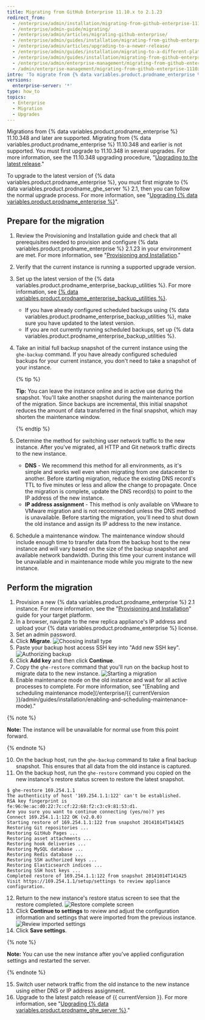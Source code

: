 ```yaml
---
title: Migrating from GitHub Enterprise 11.10.x to 2.1.23
redirect_from:
  - /enterprise/admin/installation/migrating-from-github-enterprise-1110x-to-2123
  - /enterprise/admin-guide/migrating/
  - /enterprise/admin/articles/migrating-github-enterprise/
  - /enterprise/admin/guides/installation/migrating-from-github-enterprise-v11-10-34x/
  - /enterprise/admin/articles/upgrading-to-a-newer-release/
  - /enterprise/admin/guides/installation/migrating-to-a-different-platform-or-from-github-enterprise-11-10-34x/
  - /enterprise/admin/guides/installation/migrating-from-github-enterprise-11-10-x-to-2-1-23
  - /enterprise/admin/enterprise-management/migrating-from-github-enterprise-1110x-to-2123
  - /admin/enterprise-management/migrating-from-github-enterprise-1110x-to-2123
intro: 'To migrate from {% data variables.product.prodname_enterprise %} 11.10.x to 2.1.23, you''ll need to set up a new appliance instance and migrate data from the previous instance.'
versions:
  enterprise-server: '*'
type: how_to
topics:
  - Enterprise
  - Migration
  - Upgrades
---
```

Migrations from {% data variables.product.prodname_enterprise %} 11.10.348 and later are supported. Migrating from {% data variables.product.prodname_enterprise %} 11.10.348 and earlier is not supported. You must first upgrade to 11.10.348 in several upgrades. For more information, see the 11.10.348 upgrading procedure, "[Upgrading to the latest release](/enterprise/11.10.340/admin/articles/upgrading-to-the-latest-release/)."

To upgrade to the latest version of {% data variables.product.prodname_enterprise %}, you must first migrate to {% data variables.product.prodname_ghe_server %} 2.1, then you can follow the normal upgrade process. For more information, see "[Upgrading {% data variables.product.prodname_enterprise %}](/enterprise/admin/guides/installation/upgrading-github-enterprise-server/)".

## Prepare for the migration

1. Review the Provisioning and Installation guide and check that all prerequisites needed to provision and configure {% data variables.product.prodname_enterprise %} 2.1.23 in your environment are met. For more information, see "[Provisioning and Installation](/enterprise/2.1/admin/guides/installation/provisioning-and-installation/)."
2. Verify that the current instance is running a supported upgrade version.
3. Set up the latest version of the {% data variables.product.prodname_enterprise_backup_utilities %}. For more information, see [{% data variables.product.prodname_enterprise_backup_utilities %}](https://github.com/github/backup-utils).
    - If you have already configured scheduled backups using {% data variables.product.prodname_enterprise_backup_utilities %}, make sure you have updated to the latest version.
    - If you are not currently running scheduled backups, set up {% data variables.product.prodname_enterprise_backup_utilities %}.
4. Take an initial full backup snapshot of the current instance using the `ghe-backup` command. If you have already configured scheduled backups for your current instance, you don't need to take a snapshot of your instance.

   {% tip %}

   **Tip:** You can leave the instance online and in active use during the snapshot. You'll take another snapshot during the maintenance portion of the migration. Since backups are incremental, this initial snapshot reduces the amount of data transferred in the final snapshot, which may shorten the maintenance window.

   {% endtip %}

5. Determine the method for switching user network traffic to the new instance. After you've migrated, all HTTP and Git network traffic directs to the new instance.
    - **DNS** - We recommend this method for all environments, as it's simple and works well even when migrating from one datacenter to another. Before starting migration, reduce the existing DNS record's TTL to five minutes or less and allow the change to propagate. Once the migration is complete, update the DNS record(s) to point to the IP address of the new instance.
    - **IP address assignment** - This method is only available on VMware to VMware migration and is not recommended unless the DNS method is unavailable. Before starting the migration, you'll need to shut down the old instance and assign its IP address to the new instance.
6. Schedule a maintenance window. The maintenance window should include enough time to transfer data from the backup host to the new instance and will vary based on the size of the backup snapshot and available network bandwidth. During this time your current instance will be unavailable and in maintenance mode while you migrate to the new instance.

## Perform the migration

1. Provision a new {% data variables.product.prodname_enterprise %} 2.1 instance. For more information, see the "[Provisioning and Installation](/enterprise/2.1/admin/guides/installation/provisioning-and-installation/)" guide for your target platform.
2. In a browser, navigate to the new replica appliance's IP address and upload your {% data variables.product.prodname_enterprise %} license.
3. Set an admin password.
5. Click **Migrate**.
![Choosing install type](/assets/images/enterprise/migration/migration-choose-install-type.png)
6. Paste your backup host access SSH key into "Add new SSH key".
![Authorizing backup](/assets/images/enterprise/migration/migration-authorize-backup-host.png)
7. Click **Add key** and then click **Continue**.
8. Copy the `ghe-restore` command that you'll run on the backup host to migrate data to the new instance.
![Starting a migration](/assets/images/enterprise/migration/migration-restore-start.png)
9. Enable maintenance mode on the old instance and wait for all active processes to complete. For more information, see "[Enabling and scheduling maintenance mode](/enterprise/{{ currentVersion }}/admin/guides/installation/enabling-and-scheduling-maintenance-mode)."

  {% note %}

  **Note:** The instance will be unavailable for normal use from this point forward.

  {% endnote %}

10. On the backup host, run the `ghe-backup` command to take a final backup snapshot. This ensures that all data from the old instance is captured.
11. On the backup host, run the `ghe-restore` command you copied on the new instance's restore status screen to restore the latest snapshot.
  ```shell
  $ ghe-restore 169.254.1.1
  The authenticity of host '169.254.1.1:122' can't be established.
  RSA key fingerprint is fe:96:9e:ac:d0:22:7c:cf:22:68:f2:c3:c9:81:53:d1.
  Are you sure you want to continue connecting (yes/no)? yes
  Connect 169.254.1.1:122 OK (v2.0.0)
  Starting restore of 169.254.1.1:122 from snapshot 20141014T141425
  Restoring Git repositories ...
  Restoring GitHub Pages ...
  Restoring asset attachments ...
  Restoring hook deliveries ...
  Restoring MySQL database ...
  Restoring Redis database ...
  Restoring SSH authorized keys ...
  Restoring Elasticsearch indices ...
  Restoring SSH host keys ...
  Completed restore of 169.254.1.1:122 from snapshot 20141014T141425
  Visit https://169.254.1.1/setup/settings to review appliance configuration.
  ```

12. Return to the new instance's restore status screen to see that the restore completed.
![Restore complete screen](/assets/images/enterprise/migration/migration-status-complete.png)
13. Click **Continue to settings** to review and adjust the configuration information and settings that were imported from the previous instance.
![Review imported settings](/assets/images/enterprise/migration/migration-status-complete.png)
14. Click **Save settings**.

  {% note %}

  **Note:** You can use the new instance after you've applied configuration settings and restarted the server.

  {% endnote %}

15. Switch user network traffic from the old instance to the new instance using either DNS or IP address assignment.
16. Upgrade to the latest patch release of {{ currentVersion }}. For more information, see "[Upgrading {% data variables.product.prodname_ghe_server %}](/enterprise/admin/guides/installation/upgrading-github-enterprise-server/)."
